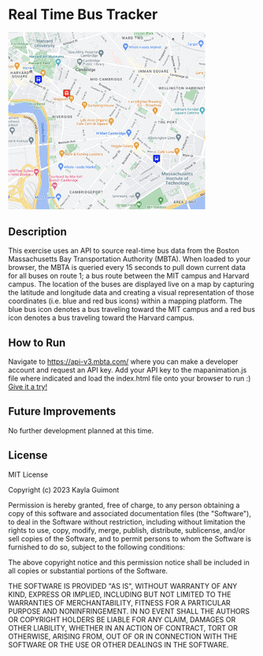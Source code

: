 # Real Time Bus Tracker
<img src="RTBT.png" width="400"/>

## Description
This exercise uses an API to source real-time bus data from the Boston Massachusetts Bay Transportation Authority (MBTA). When loaded to your browser, the MBTA is queried every 15 seconds to pull down current data for all buses on route 1; a bus route between the MIT campus and Harvard campus. The location of the buses are displayed live on a map by capturing the latitude and longitude data and creating a visual representation of those coordinates (i.e. blue and red bus icons) within a mapping platform. The blue bus icon denotes a bus traveling toward the MIT campus and a red bus icon denotes a bus traveling toward the Harvard campus.

## How to Run
Navigate to https://api-v3.mbta.com/ where you can make a developer account and request an API key. Add your API key to the mapanimation.js file where indicated and load the index.html file onto your browser to run :)
<br>
<a href="https://kayla-day.github.io/Real-Time-Bus-Tracker/">Give it a try!</a>

## Future Improvements
No further development planned at this time. 

## License
MIT License

Copyright (c) 2023 Kayla Guimont

Permission is hereby granted, free of charge, to any person obtaining a copy of this software and associated documentation files (the "Software"), to deal in the Software without restriction, including without limitation the rights to use, copy, modify, merge, publish, distribute, sublicense, and/or sell copies of the Software, and to permit persons to whom the Software is furnished to do so, subject to the following conditions:

The above copyright notice and this permission notice shall be included in all copies or substantial portions of the Software.

THE SOFTWARE IS PROVIDED "AS IS", WITHOUT WARRANTY OF ANY KIND, EXPRESS OR IMPLIED, INCLUDING BUT NOT LIMITED TO THE WARRANTIES OF MERCHANTABILITY, FITNESS FOR A PARTICULAR PURPOSE AND NONINFRINGEMENT. IN NO EVENT SHALL THE AUTHORS OR COPYRIGHT HOLDERS BE LIABLE FOR ANY CLAIM, DAMAGES OR OTHER LIABILITY, WHETHER IN AN ACTION OF CONTRACT, TORT OR OTHERWISE, ARISING FROM, OUT OF OR IN CONNECTION WITH THE SOFTWARE OR THE USE OR OTHER DEALINGS IN THE SOFTWARE.



